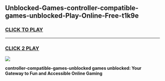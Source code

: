 
## Unblocked-Games-controller-compatible-games-unblocked-Play-Online-Free-t1k9e
<h3>
<a href="https://premium76.site?title=controller-compatible-games-unblocked&ref=26A">CLICK TO PLAY</a></h3>
<hr>

<h3>
<a href="https://premium76.site?title=controller-compatible-games-unblocked&ref=26A">CLICK 2 PLAY</a>
  
</h3>

<a href="https://premium76.site?title=controller-compatible-games-unblocked&ref=26A"><img src="https://clearcache.store/games.png"></a>


**controller-compatible-games-unblocked games unblocked: Your Gateway to Fun and Accessible Online Gaming**
